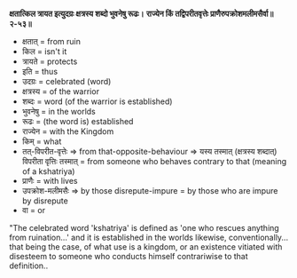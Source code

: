 **क्षतात्किल त्रायत इत्युदग्रः क्षत्रस्य शब्दो भुवनेषु रूढः।**
**राज्येन किं तद्विपरीतवृत्तेः प्राणैरुपक्रोशमलीमसैर्वा॥२-५३॥**

-   क्षतात् = from ruin
-   किल = isn't it
-   त्रायते = protects
-   इति = thus
-   उदग्रः = celebrated (word)
-   क्षत्रस्य = of the warrior
-   शब्दः = word (of the warrior is established)
-   भुवनेषु = in the worlds
-   रूढः = (the word is) established
-   राज्येन = with the Kingdom
-   किम् = what
-   तत्-विपरीत-वृत्तेः => from that-opposite-behaviour => यस्य तस्मात् (क्षत्रस्य शब्दात्) विपरीता वृत्तिः तस्मात् = from someone who behaves contrary to that (meaning of a kshatriya)
-   प्राणैः = with lives
-   उपक्रोश-मलीमसैः => by those disrepute-impure = by those who are impure by disrepute
-   वा = or

"The celebrated word 'kshatriya' is defined as 'one who rescues anything from ruination...' and it is established in the worlds likewise, conventionally... that being the case, of what use is a kingdom, or an existence vitiated with disesteem to someone who conducts himself contrariwise to that definition..